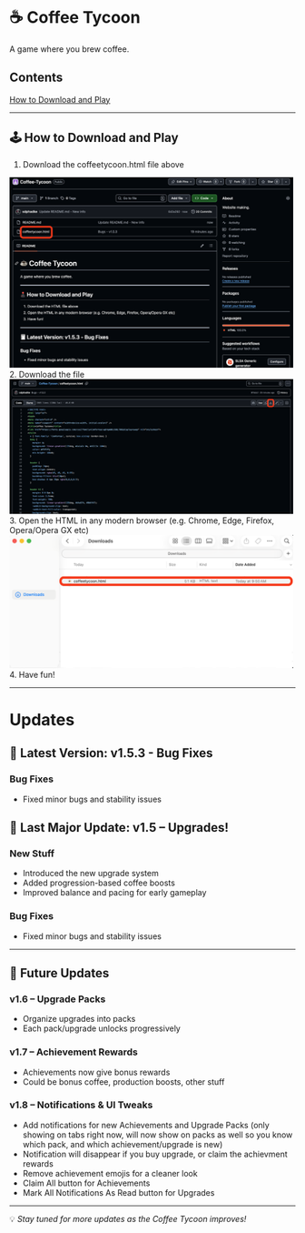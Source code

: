 # ☕ Coffee Tycoon

A game where you brew coffee.

## Contents
[How to Download and Play](##-🕹️-How-to-Download-and-Play)

---

## 🕹️ How to Download and Play
1. Download the coffeetycoon.html file above
<img src="Images/Open.png" alt="Open" width="500">
2. Download the file
<img src="Images/Download.png" alt="Download" width="500">
3. Open the HTML in any modern browser (e.g. Chrome, Edge, Firefox, Opera/Opera GX etc)
<img src="Images/Files.png" alt="Download" width="500">
4. Have fun!

---

# Updates

## 🧾 Latest Version: v1.5.3 - Bug Fixes
### Bug Fixes
- Fixed minor bugs and stability issues

## 🧾 Last Major Update: v1.5 – Upgrades!
### New Stuff
- Introduced the new upgrade system
- Added progression-based coffee boosts
- Improved balance and pacing for early gameplay

### Bug Fixes
- Fixed minor bugs and stability issues

---

## 🚀 Future Updates

### v1.6 – Upgrade Packs
- Organize upgrades into packs
- Each pack/upgrade unlocks progressively

### v1.7 – Achievement Rewards
- Achievements now give bonus rewards
- Could be bonus coffee, production boosts, other stuff

### v1.8 – Notifications & UI Tweaks
- Add notifications for new Achievements and Upgrade Packs (only showing on tabs right now, will now show on packs as well so you know which pack, and which achievement/upgrade is new)
- Notification will disappear if you buy upgrade, or claim the achievment rewards
- Remove achievement emojis for a cleaner look
- Claim All button for Achievements
- Mark All Notifications As Read button for Upgrades

---

💡 *Stay tuned for more updates as the Coffee Tycoon improves!*
